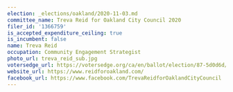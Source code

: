 ```yaml
---
election: _elections/oakland/2020-11-03.md
committee_name: Treva Reid for Oakland City Council 2020
filer_id: '1366759'
is_accepted_expenditure_ceiling: true
is_incumbent: false
name: Treva Reid
occupation: Community Engagement Strategist
photo_url: treva_reid_sub.jpg
votersedge_url: https://votersedge.org/ca/en/ballot/election/87-5d0d6d/address/null/zip/94605/contests/contest/21269/candidate/151403?date=2020-11-03
website_url: https://www.reidforoakland.com/
facebook_url: https://www.facebook.com/TrevaReidforOaklandCityCouncil
---
```

